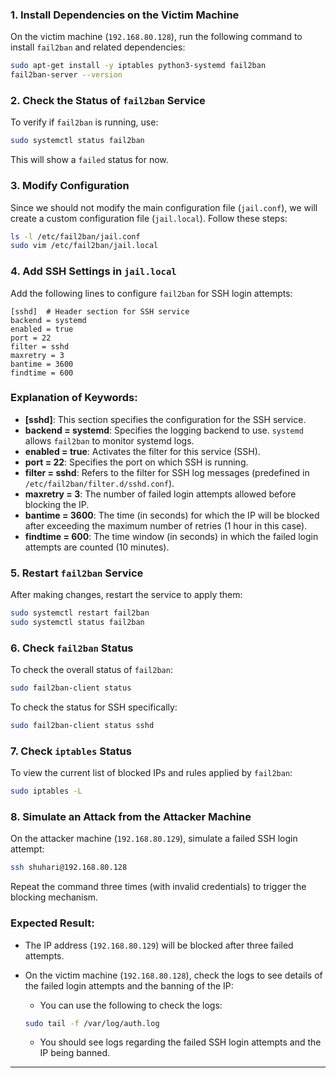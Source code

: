 ### **1. Install Dependencies on the Victim Machine**

On the victim machine (`192.168.80.128`), run the following command to install `fail2ban` and related dependencies:

```bash
sudo apt-get install -y iptables python3-systemd fail2ban
fail2ban-server --version
```

### **2. Check the Status of `fail2ban` Service**

To verify if `fail2ban` is running, use:

```bash
sudo systemctl status fail2ban
```
This will show a `failed` status for now.
### **3. Modify Configuration**

Since we should not modify the main configuration file (`jail.conf`), we will create a custom configuration file (`jail.local`). Follow these steps:

```bash
ls -l /etc/fail2ban/jail.conf
sudo vim /etc/fail2ban/jail.local
```

### **4. Add SSH Settings in `jail.local`**

Add the following lines to configure `fail2ban` for SSH login attempts:

```plaintext
[sshd]  # Header section for SSH service
backend = systemd
enabled = true
port = 22
filter = sshd
maxretry = 3
bantime = 3600
findtime = 600
```

### **Explanation of Keywords:**

- **[sshd]**: This section specifies the configuration for the SSH service.
- **backend = systemd**: Specifies the logging backend to use. `systemd` allows `fail2ban` to monitor systemd logs.
- **enabled = true**: Activates the filter for this service (SSH).
- **port = 22**: Specifies the port on which SSH is running.
- **filter = sshd**: Refers to the filter for SSH log messages (predefined in `/etc/fail2ban/filter.d/sshd.conf`).
- **maxretry = 3**: The number of failed login attempts allowed before blocking the IP.
- **bantime = 3600**: The time (in seconds) for which the IP will be blocked after exceeding the maximum number of retries (1 hour in this case).
- **findtime = 600**: The time window (in seconds) in which the failed login attempts are counted (10 minutes).

### **5. Restart `fail2ban` Service**

After making changes, restart the service to apply them:

```bash
sudo systemctl restart fail2ban
sudo systemctl status fail2ban
```

### **6. Check `fail2ban` Status**

To check the overall status of `fail2ban`:

```bash
sudo fail2ban-client status
```

To check the status for SSH specifically:

```bash
sudo fail2ban-client status sshd
```

### **7. Check `iptables` Status**

To view the current list of blocked IPs and rules applied by `fail2ban`:

```bash
sudo iptables -L
```

### **8. Simulate an Attack from the Attacker Machine**

On the attacker machine (`192.168.80.129`), simulate a failed SSH login attempt:

```bash
ssh shuhari@192.168.80.128
```

Repeat the command three times (with invalid credentials) to trigger the blocking mechanism.

### **Expected Result:**

- The IP address (`192.168.80.129`) will be blocked after three failed attempts.
- On the victim machine (`192.168.80.128`), check the logs to see details of the failed login attempts and the banning of the IP:
    
    - You can use the following to check the logs:
    
    ```bash
    sudo tail -f /var/log/auth.log
    ```
    
    - You should see logs regarding the failed SSH login attempts and the IP being banned.

---
